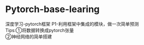 # Pytorch-base-learing
深度学习-pytorch框架  P1-利用框架中集成的模块，做一次简单预测  
Tips:①将数据转换成pytorch张量  
     ②神经网络的简单搭建
